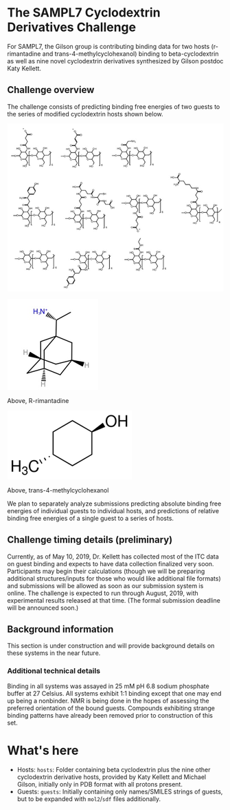 # The SAMPL7 Cyclodextrin Derivatives Challenge

For SAMPL7, the Gilson group is contributing binding data for two hosts (r-rimantadine and trans-4-methylcyclohexanol) binding to beta-cyclodextrin as well as nine novel cyclodextrin derivatives synthesized by Gilson postdoc Katy Kellett.

## Challenge overview

The challenge consists of predicting binding free energies of two guests to the series of modified cyclodextrin hosts shown below.

![](images/sampl_host_structures.jpg)

![](images/R_rimantadine.jpg)

Above, R-rimantadine

![](images/trans_4_methylcyclohexanol.png)

Above, trans-4-methylcyclohexanol

We plan to separately analyze submissions predicting absolute binding free energies of individual guests to individual hosts, and predictions of relative binding free energies of a single guest to a series of hosts.

## Challenge timing details (preliminary)

Currently, as of May 10, 2019, Dr. Kellett has collected most of the ITC data on guest binding and expects to have data collection finalized very soon. Participants may begin their calculations (though we will be preparing additional structures/inputs for those who would like additional file formats) and submissions will be allowed as soon as our submission system is online. The challenge is expected to run through August, 2019, with experimental results released at that time. (The formal submission deadline will be announced soon.)

## Background information

This section is under construction and will provide background details on these systems in the near future.


### Additional technical details

Binding in all systems was assayed in 25 mM pH 6.8 sodium phosphate buffer at 27 Celsius. All systems exhibit 1:1 binding except that one may end up being a nonbinder. NMR is being done in the hopes of assessing the preferred orientation of the bound guests.
Compounds exhibiting strange binding patterns have already been removed prior to construction of this set.

# What's here

- Hosts: `hosts`: Folder containing beta cyclodextrin plus the nine other cyclodextrin derivative hosts, provided by Katy Kellett and Michael Gilson, initially only in PDB format with all protons present.
- Guests: `guests`: Initially containing only names/SMILES strings of guests, but to be expanded with `mol2`/`sdf` files additionally.
